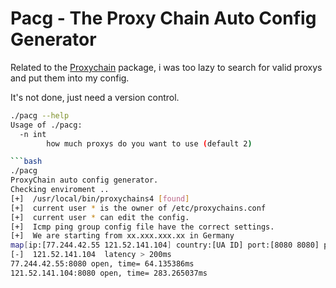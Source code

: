 # Pacg - The Proxy Chain Auto Config Generator

Related to the [Proxychain](https://github.com/rofl0r/proxychains-ng) package, i was too lazy to search for valid proxys and put them into my config. 

It's not done, just need a version control.

```bash
./pacg --help             
Usage of ./pacg:
  -n int
    	how much proxys do you want to use (default 2)

```bash
./pacg       
ProxyChain auto config generator.
Checking enviroment ..
[+]  /usr/local/bin/proxychains4 [found]
[+]  current user * is the owner of /etc/proxychains.conf
[+]  current user * can edit the config.
[+]  Icmp ping group config file have the correct settings.
[+]  We are starting from xx.xxx.xxx.xx in Germany
map[ip:[77.244.42.55 121.52.141.104] country:[UA ID] port:[8080 8080] protocol:[http http]]
[-]  121.52.141.104  latency > 200ms
77.244.42.55:8080 open, time= 64.135386ms
121.52.141.104:8080 open, time= 283.265037ms
